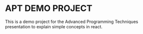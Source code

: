 # APT DEMO PROJECT

This is a demo project for the Advanced Programming Techniques presentation to explain simple concepts in react.
